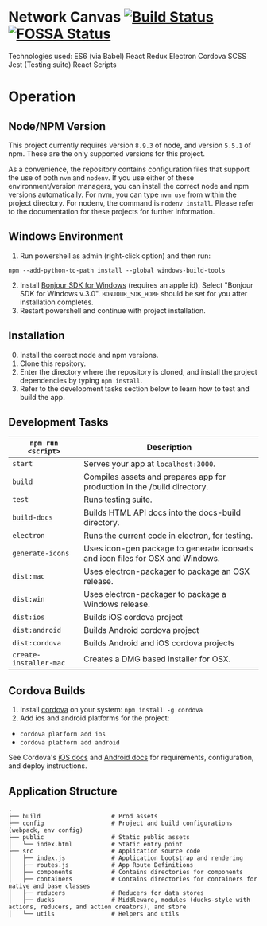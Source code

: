 # Network Canvas [![Build Status](https://travis-ci.org/codaco/Network-Canvas.svg?branch=master)](https://travis-ci.org/codaco/Network-Canvas) [![FOSSA Status](https://app.fossa.io/api/projects/git%2Bgithub.com%2Fcodaco%2FNetwork-Canvas.svg?type=shield)](https://app.fossa.io/projects/git%2Bgithub.com%2Fcodaco%2FNetwork-Canvas?ref=badge_shield)

Technologies used:
ES6 (via Babel)
React
Redux
Electron
Cordova
SCSS
Jest (Testing suite)
React Scripts

# Operation

## Node/NPM Version

This project currently requires version `8.9.3` of node, and version `5.5.1` of npm. These are the only supported versions for this project.

As a convenience, the repository contains configuration files that support the use of both `nvm` and `nodenv`. If you use either of these environment/version managers, you can install the correct node and npm versions automatically. For nvm, you can type `nvm use` from within the project directory. For nodenv, the command is `nodenv install`. Please refer to the documentation for these projects for further information.

## Windows Environment
1. Run powershell as admin (right-click option) and then run:
```
npm --add-python-to-path install --global windows-build-tools
```
2. Install [Bonjour SDK for Windows](https://developer.apple.com/download/more/?=Bonjour%20SDK%20for%20Windows)
(requires an apple id). Select "Bonjour SDK for Windows v.3.0". `BONJOUR_SDK_HOME` should be set for you after installation completes.
3. Restart powershell and continue with project installation.

## Installation

0. Install the correct node and npm versions.
1. Clone this repsitory.
2. Enter the directory where the repository is cloned, and install the project dependencies by typing `npm install`.
3. Refer to the development tasks section below to learn how to test and build the app.

## Development Tasks

|`npm run <script>`|Description|
|------------------|-----------|
|`start`|Serves your app at `localhost:3000`.|
|`build`|Compiles assets and prepares app for production in the /build directory.|
|`test`|Runs testing suite.|
|`build-docs`|Builds HTML API docs into the docs-build directory.|
|`electron`|Runs the current code in electron, for testing.|
|`generate-icons`|Uses icon-gen package to generate iconsets and icon files for OSX and Windows.|
|`dist:mac`|Uses electron-packager to package an OSX release.|
|`dist:win`|Uses electron-packager to package a Windows release.|
|`dist:ios`|Builds iOS cordova project|
|`dist:android`|Builds Android cordova project|
|`dist:cordova`|Builds Android and iOS cordova projects|
|`create-installer-mac`|Creates a DMG based installer for OSX.|

## Cordova Builds

1. Install [cordova](https://cordova.apache.org) on your system: `npm install -g cordova`
2. Add ios and android platforms for the project:
  - `cordova platform add ios`
  - `cordova platform add android`

See Cordova's [iOS docs](http://cordova.apache.org/docs/en/7.x/guide/platforms/ios/index.html#page-toc-source) and [Android docs](http://cordova.apache.org/docs/en/7.x/guide/platforms/android/index.html) for requirements, configuration, and deploy instructions.

## Application Structure

```
.
├── build                    # Prod assets
├── config                   # Project and build configurations (webpack, env config)
├── public                   # Static public assets
│   └── index.html           # Static entry point
├── src                      # Application source code
│   ├── index.js             # Application bootstrap and rendering
│   ├── routes.js            # App Route Definitions
│   ├── components           # Contains directories for components
│   ├── containers           # Contains directories for containers for native and base classes
│   ├── reducers             # Reducers for data stores
│   ├── ducks                # Middleware, modules (ducks-style with actions, reducers, and action creators), and store
│   └── utils                # Helpers and utils
```
